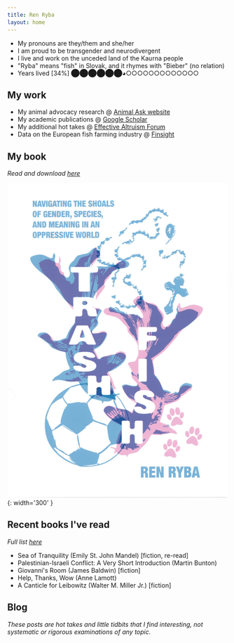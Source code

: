 ```yaml
---
title: Ren Ryba
layout: home
---
```


* My pronouns are they/them and she/her
* I am proud to be transgender and neurodivergent
* I live and work on the unceded land of the Kaurna people
* "Ryba" means "fish" in Slovak, and it rhymes with "Bieber" (no relation)
* Years lived [34%] ⬤⬤⬤⬤⬤⬤◕○○○○○○○○○○○○○

## My work
* My animal advocacy research @ [Animal Ask website](https://www.animalask.org/research)
* My academic publications @ [Google Scholar](https://www.scholar.google.com/citations?hl=en&user=hCCZcZYAAAAJ&view_op=list_works&sortby=pubdate)
* My additional hot takes @ [Effective Altruism Forum](https://forum.effectivealtruism.org/users/ren-ryba)
* Data on the European fish farming industry @ [Finsight](https://finsight.fish)  

## My book

*Read and download [here](trashfish.html)*

![Book cover for Trash Fish, a zine-style illustration of pink and blue fish with background images of a soccer ball, a rosary, and dog paws](assets/trashfish/cover_compressed.jpg){: width='300' }

## Recent books I've read
*Full list [here](books.html)*  
* Sea of Tranquility (Emily St. John Mandel) [fiction, re-read]
* Palestinian-Israeli Conflict: A Very Short Introduction (Martin Bunton)
* Giovanni's Room (James Baldwin) [fiction]
* Help, Thanks, Wow (Anne Lamott)
* A Canticle for Leibowitz (Walter M. Miller Jr.) [fiction]

## Blog  
*These posts are hot takes and little tidbits that I find interesting, not systematic or rigorous examinations of any topic.*
